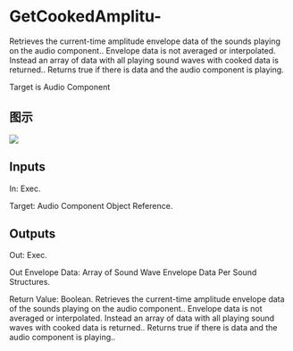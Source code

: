# GetCookedAmplitu-

Retrieves the current-time amplitude envelope data of the sounds playing on the audio component.. Envelope data is not averaged or interpolated. Instead an array of data with all playing sound waves with cooked data is returned.. Returns true if there is data and the audio component is playing.

Target is Audio Component

## 图示

![]($-20221218-18025403.png)

## Inputs

In: Exec.

Target: Audio Component Object Reference.  

## Outputs

Out: Exec.

Out Envelope Data: Array of Sound Wave Envelope Data Per Sound Structures.

Return Value: Boolean. Retrieves the current-time amplitude envelope data of the sounds playing on the audio component.. Envelope data is not averaged or interpolated. Instead an array of data with all playing sound waves with cooked data is returned.. Returns true if there is data and the audio component is playing..

